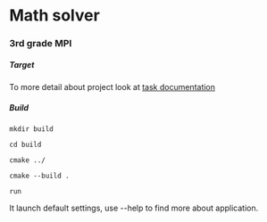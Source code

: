 # Math solver #
### 3rd grade MPI ###

##### Target #####
To more detail about project look at [task documentation](task.pdf)
##### Build #####

```mkdir build ```

```cd build```

```cmake ../```

```cmake --build .```

```run```

It launch default settings, use --help to find more about application.